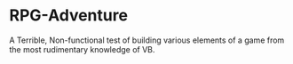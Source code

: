 # RPG-Adventure
A Terrible, Non-functional test of building various elements of a game from the most rudimentary knowledge of VB.
